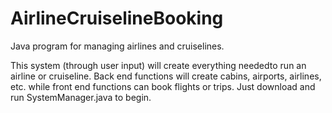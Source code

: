 # AirlineCruiselineBooking
Java program for managing airlines and cruiselines.  

This system (through user input) will create everything neededto run an airline or cruiseline.
Back end functions will create cabins, airports, airlines, etc. while front end functions
can book flights or trips. Just download and run SystemManager.java to begin.
